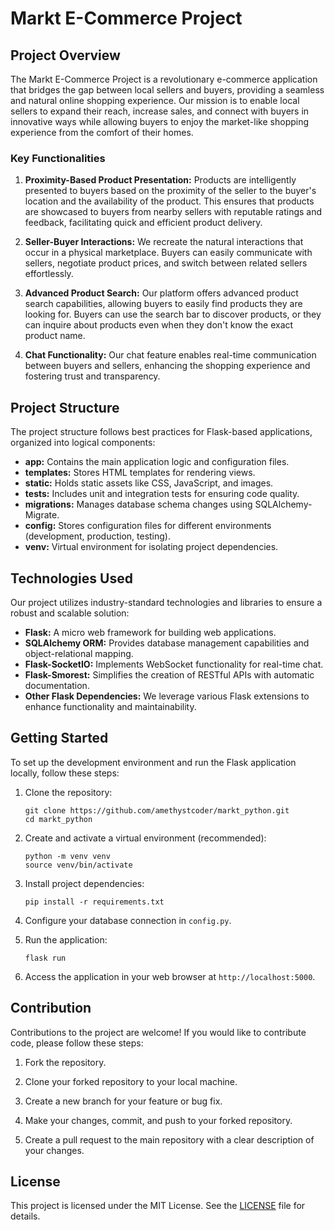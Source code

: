 # Markt E-Commerce Project

## Project Overview

The Markt E-Commerce Project is a revolutionary e-commerce application that bridges the gap between local sellers and buyers, providing a seamless and natural online shopping experience. Our mission is to enable local sellers to expand their reach, increase sales, and connect with buyers in innovative ways while allowing buyers to enjoy the market-like shopping experience from the comfort of their homes.

### Key Functionalities

1. **Proximity-Based Product Presentation:** Products are intelligently presented to buyers based on the proximity of the seller to the buyer's location and the availability of the product. This ensures that products are showcased to buyers from nearby sellers with reputable ratings and feedback, facilitating quick and efficient product delivery.

2. **Seller-Buyer Interactions:** We recreate the natural interactions that occur in a physical marketplace. Buyers can easily communicate with sellers, negotiate product prices, and switch between related sellers effortlessly.

3. **Advanced Product Search:** Our platform offers advanced product search capabilities, allowing buyers to easily find products they are looking for. Buyers can use the search bar to discover products, or they can inquire about products even when they don't know the exact product name.

4. **Chat Functionality:** Our chat feature enables real-time communication between buyers and sellers, enhancing the shopping experience and fostering trust and transparency.

## Project Structure

The project structure follows best practices for Flask-based applications, organized into logical components:

- **app:** Contains the main application logic and configuration files.
- **templates:** Stores HTML templates for rendering views.
- **static:** Holds static assets like CSS, JavaScript, and images.
- **tests:** Includes unit and integration tests for ensuring code quality.
- **migrations:** Manages database schema changes using SQLAlchemy-Migrate.
- **config:** Stores configuration files for different environments (development, production, testing).
- **venv:** Virtual environment for isolating project dependencies.

## Technologies Used

Our project utilizes industry-standard technologies and libraries to ensure a robust and scalable solution:

- **Flask:** A micro web framework for building web applications.
- **SQLAlchemy ORM:** Provides database management capabilities and object-relational mapping.
- **Flask-SocketIO:** Implements WebSocket functionality for real-time chat.
- **Flask-Smorest:** Simplifies the creation of RESTful APIs with automatic documentation.
- **Other Flask Dependencies:** We leverage various Flask extensions to enhance functionality and maintainability.

## Getting Started

To set up the development environment and run the Flask application locally, follow these steps:

1. Clone the repository:
   ```
   git clone https://github.com/amethystcoder/markt_python.git
   cd markt_python
   ```

2. Create and activate a virtual environment (recommended):
   ```
   python -m venv venv
   source venv/bin/activate
   ```

3. Install project dependencies:
   ```
   pip install -r requirements.txt
   ```

4. Configure your database connection in `config.py`.

5. Run the application:
   ```
   flask run
   ```

6. Access the application in your web browser at `http://localhost:5000`.

## Contribution

Contributions to the project are welcome! If you would like to contribute code, please follow these steps:

1. Fork the repository.

2. Clone your forked repository to your local machine.

3. Create a new branch for your feature or bug fix.

4. Make your changes, commit, and push to your forked repository.

5. Create a pull request to the main repository with a clear description of your changes.

## License

This project is licensed under the MIT License. See the [LICENSE](LICENSE) file for details.
